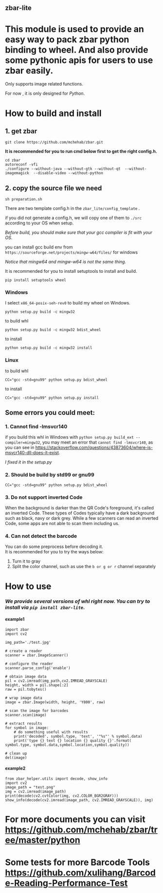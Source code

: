 zbar-lite
----------

# This module is used to provide an easy way to pack zbar python binding to wheel. And also provide some pythonic apis for users to use zbar easily. 

Only supports image related functions. 

For now , it is only designed for *Python*.


# How to build and install

## 1. get zbar
```
git clone https://github.com/mchehab/zbar.git
```
**It is recommended for you to run cmd below first to get the right config.h.**

```
cd zbar
autoreconf -vfi
./configure --without-java --without-gtk --without-qt  --without-imagemagick  --disable-video --without-python
```



## 2. copy the source file we need
```
sh preparation.sh
```
There are two template config.h in the `zbar_lite/config_template` . 

if you did not generate a config.h, we will copy one of them to `./src` according to your OS when setup.



*Before build, you should make sure that your gcc compiler is fit with your OS.*

you can install gcc build env from `https://sourceforge.net/projects/mingw-w64/files/` for windows

*Notice that mingw64 and mingw-w64 is not the same thing.*

It is recommended for you to install setuptools to install and build.

```
pip install setuptools wheel
```
### Windows
I select `x86_64-posix-seh-rev0` to build my wheel on Windows.

```
python setup.py build -c mingw32
```

to build whl
```
python setup.py build -c mingw32 bdist_wheel
```

to install
```
python setup.py build -c mingw32 install
```

### Linux

to build whl
```
CC="gcc -std=gnu99" python setup.py bdist_wheel
```

to install
```
CC="gcc -std=gnu99" python setup.py install
```

## Some errors you could meet:

### 1. Cannot find -lmsvcr140

if you build this whl in Windows with `python setup.py build_ext --compiler=mingw32`, 
you may meet an error that `cannot find -lmsvcr140`, as you can see in <https://stackoverflow.com/questions/43873604/where-is-msvcr140-dll-does-it-exist>.

*I fixed it in the setup.py*

### 2. Should be build by std99 or gnu99
```
CC="gcc -std=gnu99" python setup.py bdist_wheel
```
### 3. Do not support inverted Code
When the background is darker than the QR Code's foreground, it's called an inverted Code. 
These types of Codes typically have a dark background such as black, navy or dark grey. 
While a few scanners can read an inverted Code, some apps are not able to scan them including us.

### 4. Can not detect the barcode
You can do some preprocess before decoding it.  
It is recommended for you to try the ways below:
1. Turn it to gray
2. Split the color channel, such as use the ```b or g or r``` channel separately
# How to use
### *We provide several versions of whl right now. You can try to install via `pip install zbar-lite`.*

#### example1

```
import zbar
import cv2

img_path='./test.jpg'

# create a reader
scanner = zbar.ImageScanner()

# configure the reader
scanner.parse_config('enable')

# obtain image data
pil = cv2.imread(img_path,cv2.IMREAD_GRAYSCALE)
height, width = pil.shape[:2]
raw = pil.tobytes()

# wrap image data
image = zbar.Image(width, height, 'Y800', raw)

# scan the image for barcodes
scanner.scan(image)

# extract results
for symbol in image:
    # do something useful with results
    print('decoded', symbol.type, 'text', '"%s"' % symbol.data)
    print('type {} text {} location {} quality {}'.format( symbol.type, symbol.data,symbol.location,symbol.quality))

# clean up
del(image)
```
#### example2
```
from zbar_helper.utils import decode, show_info
import cv2
image_path = "test.png"
img = cv2.imread(image_path)
print(decode(cv2.cvtColor(img, cv2.COLOR_BGR2GRAY)))
show_info(decode(cv2.imread(image_path, cv2.IMREAD_GRAYSCALE)), img)
```
# For more documents you can visit <https://github.com/mchehab/zbar/tree/master/python> 
# Some tests for more Barcode Tools <https://github.com/xulihang/Barcode-Reading-Performance-Test>
